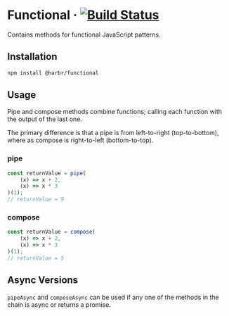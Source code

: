 # Functional &middot; [![Build Status](https://travis-ci.com/jhorback/harbor-utils.svg?branch=packages/functional)](https://travis-ci.com/jhorback/harbor-utils)

Contains methods for functional JavaScript patterns.

## Installation
```sh
npm install @harbr/functional
```

## Usage
Pipe and compose methods combine functions; calling each function with the output of the last one.

The primary difference is that a pipe is from left-to-right (top-to-bottom), where as compose is right-to-left (bottom-to-top).

### pipe
```js
const returnValue = pipe(
    (x) => x + 2,
    (x) => x * 3
)(1);
// returnValue = 9
```

### compose
```js
const returnValue = compose(
    (x) => x + 2,
    (x) => x * 3
)(1);
// returnValue = 5
```


## Async Versions
`pipeAsync` and `composeAsync` can be used if any one of the methods in the chain is async or returns a promise.


